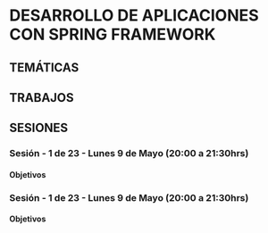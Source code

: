 # DESARROLLO DE APLICACIONES CON SPRING FRAMEWORK 

## TEMÁTICAS 

## TRABAJOS 


## SESIONES 

### Sesión - 1 de 23 - Lunes 9 de Mayo (20:00 a 21:30hrs)

#### Objetivos 



### Sesión - 1 de 23 - Lunes 9 de Mayo (20:00 a 21:30hrs)

#### Objetivos 

